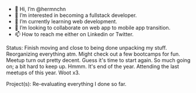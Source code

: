 - 👋 Hi, I’m @hermnchn
- 👀 I’m interested in becoming a fullstack developer.
- 🌱 I’m currently learning web development.
- 💞️ I’m looking to collaborate on web app to mobile app transition.
- 📫 How to reach me either on Linkedin or Twitter.


Status: Finish moving and close to being done unpacking my stuff. Reorganizing everything atm. Might check out a few bootcamps for fun. Meetup turn out pretty decent. Guess it's time to start again. So much going on; a bit hard to keep up. Hmmm. It's end of the year. Attending the last meetups of this year. Woot x3. 


Project(s): Re-evaluating everything I done so far. 


<!---
hermnchn/hermnchn is a ✨ special ✨ repository because its `README.md` (this file) appears on your GitHub profile.
You can click the Preview link to take a look at your changes.
--->
